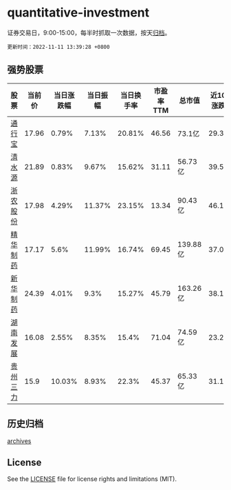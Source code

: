 # quantitative-investment

证券交易日，9:00-15:00，每半时抓取一次数据，按天[归档](archives)。

`更新时间：2022-11-11 13:39:28 +0800`

## 强势股票

|股票|当前价|当日涨跌幅|当日振幅|当日换手率|市盈率TTM|总市值|近10日涨跌幅|
|----|----|----|----|----|----|----|----|
|[通行宝](https://xueqiu.com/S/SZ301339)|17.96|0.79%|7.13%|20.81%|46.56|73.1亿|29.3%|
|[清水源](https://xueqiu.com/S/SZ300437)|21.89|0.83%|9.67%|15.62%|31.11|56.73亿|39.52%|
|[浙农股份](https://xueqiu.com/S/SZ002758)|17.98|4.29%|11.37%|23.15%|13.34|90.43亿|46.18%|
|[精华制药](https://xueqiu.com/S/SZ002349)|17.17|5.6%|11.99%|16.74%|69.45|139.88亿|37.03%|
|[新华制药](https://xueqiu.com/S/SZ000756)|24.39|4.01%|9.3%|15.27%|45.79|163.26亿|38.19%|
|[湖南发展](https://xueqiu.com/S/SZ000722)|16.08|2.55%|8.35%|15.4%|71.04|74.59亿|23.22%|
|[贵州三力](https://xueqiu.com/S/SH603439)|15.9|10.03%|8.93%|22.3%|45.37|65.33亿|31.19%|

## 历史归档

[archives](archives)

## License

See the [LICENSE](LICENSE) file for license rights and limitations (MIT).